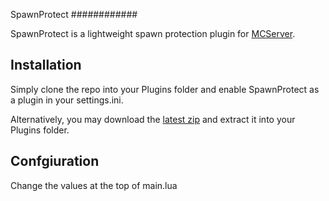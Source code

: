 SpawnProtect
############

SpawnProtect is a lightweight spawn protection plugin for [MCServer](http://mc-server.org).

Installation
------------

Simply clone the repo into your Plugins folder and enable SpawnProtect as a plugin in your settings.ini.

Alternatively, you may download the [latest zip](http://ci.berboe.co.uk:8080/job/SpawnProtect/lastSuccessfulBuild/artifact/SpawnProtect.zip) and extract it into your Plugins folder.

Confgiuration
-------------

Change the values at the top of main.lua
